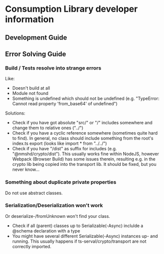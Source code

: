 # Consumption Library developer information

## Development Guide

## Error Solving Guide

### Build / Tests resolve into strange errors

Like:

-   Doesn't build at all
-   Module not found
-   Something is undefined which should not be undefined (e.g. "TypeError: Cannot read property 'from_base64' of undefined")

Solutions:

-   Check if you have got absolute "src/" or "/" includes somewhere and change them to relative ones ("../")
-   Check if you have a cyclic reference somewhere (sometimes quite hard to find). In general, no class should include something from the root's index.ts export (looks like import \* from "../../")
-   Check if you have "/dist" as suffix for includes (e.g. "@nmshd/crypto/dist"). This usually works fine within NodeJS, however Webpack (Browser Build) has some issues therein, resulting e.g. in the crypto lib being copied into the transport lib. It should be fixed, but you never know...

### Something about duplicate private properties

Do not use abstract classes.

### Serialization/Deserialization won't work

Or deserialize-/fromUnknown won't find your class.

-   Check if all (parent) classes up to Serializable(-Async) inclulde a @schema declaration with a type
-   You might have several different Serializable(-Async) instances up- and running. This usually happens if ts-serval/crypto/transport are not correctly imported.
